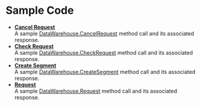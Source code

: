# Sample Code

 

- **[Cancel Request](../sample_code/r_dw_cancelRequest_sample.md)**  
 A sample [DataWarehouse.CancelRequest](../methods/r_CancelRequest.md#) method call and its associated response.
- **[Check Request](../sample_code/r_dw_checkRequest_sample.md)**  
 A sample [DataWarehouse.CheckRequest](../methods/r_CheckRequest.md#) method call and its associated response.
- **[Create Segment](../sample_code/r_dw_createSegment_sample.md)**  
 A sample [DataWarehouse.CreateSegment](../methods/r_createSegment.md#) method call and its associated response.
- **[Request](../sample_code/r_dw_request_sample.md)**  
 A sample [DataWarehouse.Request](../methods/r_request.md#) method call and its associated response.

